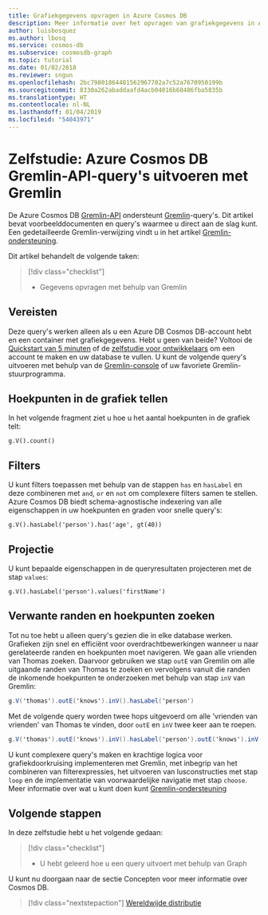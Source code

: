 ```yaml
---
title: Grafiekgegevens opvragen in Azure Cosmos DB
description: Meer informatie over het opvragen van grafiekgegevens in Azure Cosmos DB
author: luisbosquez
ms.author: lbosq
ms.service: cosmos-db
ms.subservice: cosmosdb-graph
ms.topic: tutorial
ms.date: 01/02/2018
ms.reviewer: sngun
ms.openlocfilehash: 2bc79801864481562967702a7c52a7670950199b
ms.sourcegitcommit: 8330a262abaddaafd4acb04016b68486fba5835b
ms.translationtype: HT
ms.contentlocale: nl-NL
ms.lasthandoff: 01/04/2019
ms.locfileid: "54043971"
---
```

# <a name="tutorial-query-azure-cosmos-db-gremlin-api-by-using-gremlin"></a>Zelfstudie: Azure Cosmos DB Gremlin-API-query's uitvoeren met Gremlin

De Azure Cosmos DB [Gremlin-API](graph-introduction.md) ondersteunt [Gremlin](https://github.com/tinkerpop/gremlin/wiki)-query's. Dit artikel bevat voorbeelddocumenten en query's waarmee u direct aan de slag kunt. Een gedetailleerde Gremlin-verwijzing vindt u in het artikel [Gremlin-ondersteuning](gremlin-support.md).

Dit artikel behandelt de volgende taken: 

> [!div class="checklist"]
> * Gegevens opvragen met behulp van Gremlin

## <a name="prerequisites"></a>Vereisten

Deze query's werken alleen als u een Azure DB Cosmos DB-account hebt en een container met grafiekgegevens. Hebt u geen van beide? Voltooi de [Quickstart van 5 minuten](create-graph-dotnet.md) of de [zelfstudie voor ontwikkelaars](tutorial-query-graph.md) om een account te maken en uw database te vullen. U kunt de volgende query's uitvoeren met behulp van de [Gremlin-console](https://tinkerpop.apache.org/docs/current/reference/#gremlin-console) of uw favoriete Gremlin-stuurprogramma.

## <a name="count-vertices-in-the-graph"></a>Hoekpunten in de grafiek tellen

In het volgende fragment ziet u hoe u het aantal hoekpunten in de grafiek telt:

```
g.V().count()
```

## <a name="filters"></a>Filters

U kunt filters toepassen met behulp van de stappen `has` en `hasLabel` en deze combineren met `and`, `or` en `not` om complexere filters samen te stellen. Azure Cosmos DB biedt schema-agnostische indexering van alle eigenschappen in uw hoekpunten en graden voor snelle query's:

```
g.V().hasLabel('person').has('age', gt(40))
```

## <a name="projection"></a>Projectie

U kunt bepaalde eigenschappen in de queryresultaten projecteren met de stap `values`:

```
g.V().hasLabel('person').values('firstName')
```

## <a name="find-related-edges-and-vertices"></a>Verwante randen en hoekpunten zoeken

Tot nu toe hebt u alleen query's gezien die in elke database werken. Grafieken zijn snel en efficiënt voor overdrachtbewerkingen wanneer u naar gerelateerde randen en hoekpunten moet navigeren. We gaan alle vrienden van Thomas zoeken. Daarvoor gebruiken we stap `outE` van Gremlin om alle uitgaande randen van Thomas te zoeken en vervolgens vanuit die randen de inkomende hoekpunten te onderzoeken met behulp van stap `inV` van Gremlin:

```cs
g.V('thomas').outE('knows').inV().hasLabel('person')
```

Met de volgende query worden twee hops uitgevoerd om alle 'vrienden van vrienden' van Thomas te vinden, door `outE` en `inV` twee keer aan te roepen. 

```cs
g.V('thomas').outE('knows').inV().hasLabel('person').outE('knows').inV().hasLabel('person')
```

U kunt complexere query's maken en krachtige logica voor grafiekdoorkruising implementeren met Gremlin, met inbegrip van het combineren van filterexpressies, het uitvoeren van lusconstructies met stap `loop` en de implementatie van voorwaardelijke navigatie met stap `choose`. Meer informatie over wat u kunt doen kunt [Gremlin-ondersteuning](gremlin-support.md)

## <a name="next-steps"></a>Volgende stappen

In deze zelfstudie hebt u het volgende gedaan:

> [!div class="checklist"]
> * U hebt geleerd hoe u een query uitvoert met behulp van Graph 

U kunt nu doorgaan naar de sectie Concepten voor meer informatie over Cosmos DB.

> [!div class="nextstepaction"]
> [Wereldwijde distributie](distribute-data-globally.md) 

